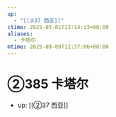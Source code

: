 ```yaml
---
up:
  - "[[②37 西亚]]"
ctime: 2025-03-01T13:14:13+08:00
aliases:
  - 卡塔尔
mtime: 2025-09-09T12:37:06+08:00
---
```


# ②385 卡塔尔

- up: [[②37 西亚]]

